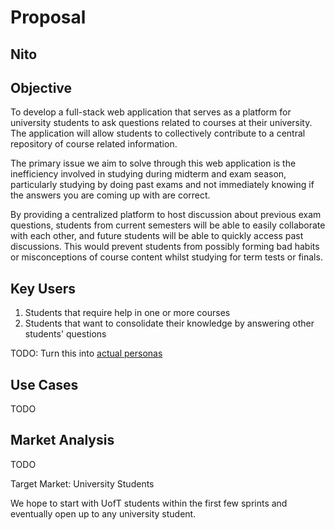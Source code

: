 # Proposal

## Nito

## Objective

To develop a full-stack web application that serves as a platform for university students to ask questions related to
courses at their university. The application will allow students to collectively contribute to a central repository of
course related information.

The primary issue we aim to solve through this web application is the inefficiency involved in studying during midterm
and exam season, particularly studying by doing past exams and not immediately knowing if the answers you are coming up 
with are correct.

By providing a centralized platform to host discussion about previous exam questions, students from
current semesters will be able to easily collaborate with each other, and future students will be able to quickly access
past discussions. This would prevent students from possibly forming bad habits or misconceptions of course content
whilst studying for term tests or finals.

## Key Users

1. Students that require help in one or more courses
2. Students that want to consolidate their knowledge by answering other students' questions

TODO: Turn this into [actual personas](http://www.agilemodeling.com/artifacts/personas.htm)

## Use Cases

TODO

## Market Analysis

TODO

Target Market: University Students

We hope to start with UofT students within the first few sprints and eventually open up to any university
student.

